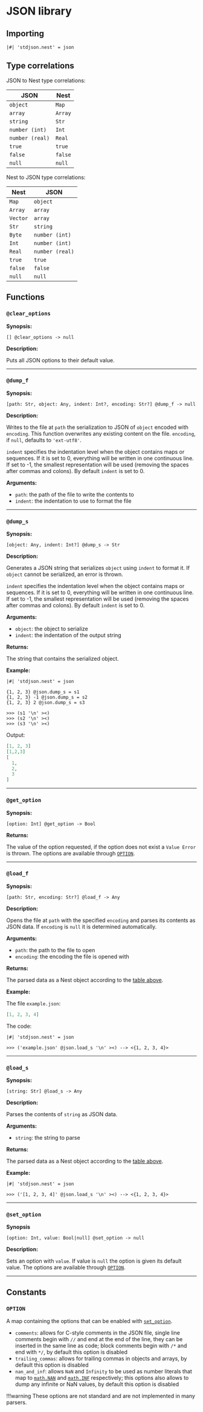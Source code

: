 # JSON library

## Importing

```nest
|#| 'stdjson.nest' = json
```

## Type correlations

JSON to Nest type correlations:

| JSON            | Nest    |
| --------------- | ------- |
| `object`        | `Map`   |
| `array`         | `Array` |
| `string`        | `Str`   |
| `number (int)`  | `Int`   |
| `number (real)` | `Real`  |
| `true`          | `true`  |
| `false`         | `false` |
| `null`          | `null`  |

Nest to JSON type correlations:

| Nest     | JSON            |
| -------- | --------------- |
| `Map`    | `object`        |
| `Array`  | `array`         |
| `Vector` | `array`         |
| `Str`    | `string`        |
| `Byte`   | `number (int)`  |
| `Int`    | `number (int)`  |
| `Real`   | `number (real)` |
| `true`   | `true`          |
| `false`  | `false`         |
| `null`   | `null`          |

## Functions

### `@clear_options`

**Synopsis:**

```nest
[] @clear_options -> null
```

**Description:**

Puts all JSON options to their default value.

---

### `@dump_f`

**Synopsis:**

```nest
[path: Str, object: Any, indent: Int?, encoding: Str?] @dump_f -> null
```

**Description:**

Writes to the file at `path` the serialization to JSON of `object` encoded with
`encoding`. This function overwrites any existing content on the file.
`encoding`, if `null`, defaults to `'ext-utf8'`.

`indent` specifies the indentation level when the object contains maps or
sequences. If it is set to 0, everything will be written in one continuous line.
If set to -1, the smallest representation will be used (removing the spaces
after commas and colons). By default `indent` is set to 0.

**Arguments:**

- `path`: the path of the file to write the contents to
- `indent`: the indentation to use to format the file

---

### `@dump_s`

**Synopsis:**

```nest
[object: Any, indent: Int?] @dump_s -> Str
```

**Description:**

Generates a JSON string that serializes `object` using `indent` to format it.
If `object` cannot be serialized, an error is thrown.

`indent` specifies the indentation level when the object contains maps or
sequences. If it is set to 0, everything will be written in one continuous line.
If set to -1, the smallest representation will be used (removing the spaces
after commas and colons).
By default `indent` is set to 0.

**Arguments:**

- `object`: the object to serialize
- `indent`: the indentation of the output string

**Returns:**

The string that contains the serialized object.

**Example:**

```nest
|#| 'stdjson.nest' = json

{1, 2, 3} @json.dump_s = s1
{1, 2, 3} -1 @json.dump_s = s2
{1, 2, 3} 2 @json.dump_s = s3

>>> (s1 '\n' ><)
>>> (s2 '\n' ><)
>>> (s3 '\n' ><)
```

Output:

```json
[1, 2, 3]
[1,2,3]
[
  1,
  2,
  3
]
```

---

### `@get_option`

**Synopsis:**

```nest
[option: Int] @get_option -> Bool
```

**Returns:**

The value of the option requested, if the option does not exist a `Value Error`
is thrown. The options are available through [`OPTION`](#option).

---

### `@load_f`

**Synopsis:**

```nest
[path: Str, encoding: Str?] @load_f -> Any
```

**Description:**

Opens the file at `path` with the specified `encoding` and parses its contents
as JSON data. If `encoding` is `null` it is determined automatically.

**Arguments:**

- `path`: the path to the file to open
- `encoding`: the encoding the file is opened with

**Returns:**

The parsed data as a Nest object according to the
[table above](#type-correlations).

**Example:**

The file `example.json`:

```json
[1, 2, 3, 4]
```

The code:

```nest
|#| 'stdjson.nest' = json

>>> ('example.json' @json.load_s '\n' ><) --> <{1, 2, 3, 4}>
```

---

### `@load_s`

**Synopsis:**

```nest
[string: Str] @load_s -> Any
```

**Description:**

Parses the contents of `string` as JSON data.

**Arguments:**

- `string`: the string to parse

**Returns:**

The parsed data as a Nest object according to the
[table above](#type-correlations).

**Example:**

```nest
|#| 'stdjson.nest' = json

>>> ('[1, 2, 3, 4]' @json.load_s '\n' ><) --> <{1, 2, 3, 4}>
```

---

### `@set_option`

**Synopsis**

`[option: Int, value: Bool|null] @set_option -> null`

**Description:**

Sets an option with `value`. If value is `null` the option is given its
default value. The options are available through [`OPTION`](#option).

---

## Constants

### `OPTION`

A map containing the options that can be enabled with
[`set_option`](#set_option).

- `comments`: allows for C-style comments in the JSON file, single line
  comments begin with `//` and end at the end of the line, they can be inserted
  in the same line as code; block comments begin with `/*` and end with `*/`,
  by default this option is disabled
- `trailing_commas`: allows for trailing commas in objects and arrays, by
  default this option is disabled
- `nan_and_inf`: allows `NaN` and `Infinity` to be used as number literals that
  map to [`math.NAN`](math_library.md#nan) and
  [`math.INF`](math_library.md#inf) respectively; this options also allows to
  dump any infinite or NaN values, by default this option is disabled

!!!warning
    These options are not standard and are not implemented in many parsers.

